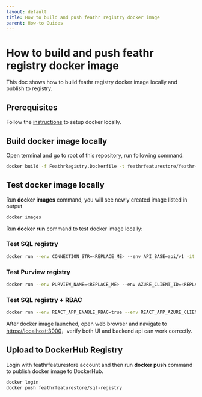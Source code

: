 ```yaml
---
layout: default
title: How to build and push feathr registry docker image
parent: How-to Guides
---
```


# How to build and push feathr registry docker image

This doc shows how to build feathr registry docker image locally and publish to registry.

## Prerequisites

Follow the [instructions](https://docs.docker.com/get-docker) to setup docker locally.

## Build docker image locally

Open terminal and go to root of this repository, run following command:

```bash
docker build -f FeathrRegistry.Dockerfile -t feathrfeaturestore/feathr-registry .
```

## Test docker image locally

Run **docker images** command, you will see newly created image listed in output.

```bash
docker images
```

Run **docker run** command to test docker image locally:

### Test SQL registry
```bash
docker run --env CONNECTION_STR=<REPLACE_ME> --env API_BASE=api/v1 -it --rm -p 3000:80 feathrfeaturestore/sql-registry
```

### Test Purview registry
```bash
docker run --env PURVIEW_NAME=<REPLACE_ME> --env AZURE_CLIENT_ID=<REPLACE_ME> --env AZURE_TENANT_ID=<REPLACE_ME> --env AZURE_CLIENT_SECRET=<REPLACE_ME> --env API_BASE=api/v1  -it --rm -p 3000:80 feathrfeaturestore/feathr-registry
```

### Test SQL registry + RBAC
```bash
docker run --env REACT_APP_ENABLE_RBAC=true --env REACT_APP_AZURE_CLIENT_ID=<REPLACE_ME> --env REACT_APP_AZURE_TENANT_ID=<REPLACE_ME> --env CONNECTION_STR=<REPLACE_ME> --env API_BASE=api/v1 -it --rm -p 3000:80 feathrfeaturestore/feathr-registry
```

After docker image launched, open web browser and navigate to <https://localhost:3000>，verify both UI and backend api can work correctly.

## Upload to DockerHub Registry

Login with feathrfeaturestore account and then run **docker push** command to publish docker image to DockerHub.

```bash
docker login
docker push feathrfeaturestore/sql-registry
```


